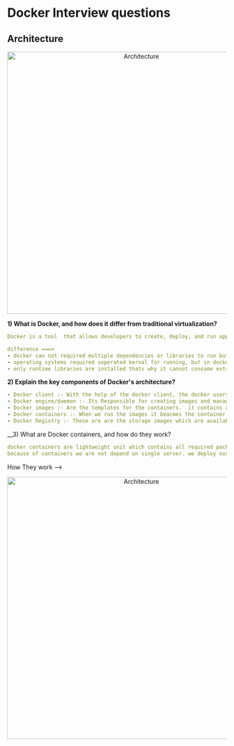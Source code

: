 # Docker Interview questions 


## Architecture  


<p align="center">
  <img src="https://github.com/user-attachments/assets/5340b7a3-a787-4f34-af8e-5c52e54cf4ed" width="600" title="Architecture" alt="Architecture">
  </p>
  


__1) What is Docker, and how does it differ from traditional virtualization?__
```yaml  
Docker is a tool  that allows developers to create, deploy, and run applications in the form of containers.

difference ===> 
- docker can not required multiple dependencies or libraries to run but for running perating systems we required multiple dependencies and libraries.  
- operating systems required seperated kernal for running, but in docker case it runs of host kernel means for running docker images we cannot required seperat kernel.
- only runtime libraries are installed thats why it cannot consume extra storage.
```  



__2) Explain the key components of Docker's architecture?__

```yaml
- Docker client :- With the help of the docker client, the docker users can interact with the docker. The docker command uses the Docker API.
- Docker engine/daemon :- Its Responsible for creating images and managing the containers. 
- Docker images :- Are the templates for the containers.  it contains all required packages or the libraries which is required for running the application.
- Docker containers :- When we run the images it beacmes the container. its like a process of linux os.
- Docker Registry :- These are are the storage images which are available publically..

```  


__3)  What are Docker containers, and how do they work?   
```yaml 
docker containers are lightweight unit which contains all required packages which are needed for running the application.
because of containers we are not depend on single server. we deploy our application in the form of microservices.

```  
How They work --> 

<p align="center">
  <img src="https://github.com/user-attachments/assets/066490b4-3a76-415d-8dc8-37e47320e531" width="600" title="Architecture" alt="Architecture">
  </p>
  


